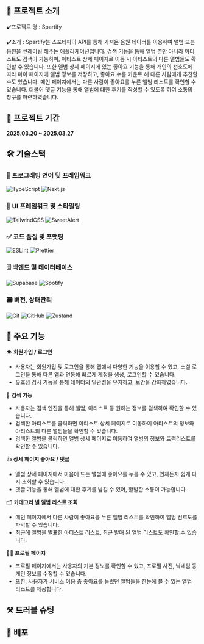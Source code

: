## 📢 프로젝트 소개

✔️프로젝트 명 : Spartify

✔️소개 : Spartify는 스포티파이 API를 통해 가져온 음원 데이터를 이용하여 앨범 또는 음원을 큐레이팅 해주는 애플리케이션입니다. 검색 기능을 통해 앨범 뿐만 아니라 아티스트도 검색이 가능하며, 아티스트 상세 페이지로 이동 시 아티스트의 다른 앨범들도 확인할 수 있습니다. 또한 앨범 상세 페이지에 있는 좋아요 기능을 통해 개인의 선호도에 따라 마이 페이지에 앨범 정보를 저장하고, 좋아요 수를 카운트 해 다른 사람에게 추천할 수도 있습니다. 메인 페이지에서는 다른 사람이 좋아요를 누른 앨범 리스트를 확인할 수 있습니다. 더불어 댓글 기능을 통해 앨범에 대한 후기를 작성할 수 있도록 하여 소통의 창구를 마련하였습니다.

## 📅 프로젝트 기간

**2025.03.20 ~ 2025.03.27**

## 🛠 **기술스택**

### 📌 **프로그래밍 언어 및 프레임워크**

![TypeScript](https://img.shields.io/badge/TypeScript-%E2%9C%94-%233178c6.svg?style=for-the-badge&logo=typescript&logoColor=white)
![Next.js](https://img.shields.io/badge/Next.js-%23000000.svg?style=for-the-badge&logo=next.js&logoColor=white)

### 🎨 **UI 프레임워크 및 스타일링**

![TailwindCSS](https://img.shields.io/badge/tailwindcss-%2338B2AC.svg?style=for-the-badge&logo=tailwind-css&logoColor=white)
![SweetAlert](https://img.shields.io/badge/SweetAlert2-%E2%9C%94-%23ffb13b.svg?style=for-the-badge&logo=sweetalert2&logoColor=white)

### ✅ **코드 품질 및 포맷팅**

![ESLint](https://img.shields.io/badge/ESLint-4B3263?style=for-the-badge&logo=eslint&logoColor=white)
![Prettier](https://img.shields.io/badge/prettier-%23F7B93E.svg?style=for-the-badge&logo=prettier&logoColor=black)

### 🗄️ **백엔드 및 데이터베이스**

![Supabase](https://img.shields.io/badge/Supabase-3ECF8E?style=for-the-badge&logo=supabase&logoColor=white)
![Spotify](https://img.shields.io/badge/Spotify-%E2%9C%94-%231DB954.svg?style=for-the-badge&logo=spotify&logoColor=white)

### 🗃️ **버전, 상태관리**

![Git](https://img.shields.io/badge/git-%23F05033.svg?style=for-the-badge&logo=git&logoColor=white)
![GitHub](https://img.shields.io/badge/github-%23121011.svg?style=for-the-badge&logo=github&logoColor=white)
![Zustand](https://img.shields.io/badge/Zustand-%2320232a?style=for-the-badge&logo=zustand&logoColor=white)

## 🚀 주요 기능

👁️ **회원가입 / 로그인**

- 사용자는 회원가입 및 로그인을 통해 앱에서 다양한 기능을 이용할 수 있고, 소셜 로그인을 통해 다른 앱과 연동해 빠르게 계정을 생성, 로그인할 수 있습니다.
- 유효성 검사 기능을 통해 데이터의 일관성을 유지하고, 보안을 강화하였습니다.

📝 **검색 기능**

- 사용자는 검색 엔진을 통해 앨범, 아티스트 등 원하는 정보를 검색하여 확인할 수 있습니다.
- 검색한 아티스트를 클릭하면 아티스트 상세 페이지로 이동하여 아티스트의 정보와 아티스트의 다른 앨범들을 확인할 수 있습니다.
- 검색한 앨범을 클릭하면 앨범 상세 페이지로 이동하여 앨범의 정보와 트랙리스트를 확인할 수 있습니다.

👍 **상세 페이지 좋아요 / 댓글**

- 앨범 상세 페이지에서 마음에 드는 앨범에 좋아요를 누를 수 있고, 언제든지 쉽게 다시 조회할 수 있습니다.
- 댓글 기능을 통해 앨범에 대한 후기를 남길 수 있어, 활발한 소통이 가능합니다.

🗂️ **카테고리 별 앨범 리스트 조회**

- 메인 페이지에서 다른 사람이 좋아요를 누른 앨범 리스트를 확인하여 앨범 선호도를 파악할 수 있습니다.
- 최근에 앨범을 발표한 아티스트 리스트, 최근 발매 된 앨범 리스트도 확인할 수 있습니다.

👋🏻 **프로필 페이지**

- 프로필 페이지에서는 사용자의 기본 정보를 확인할 수 있고, 프로필 사진, 닉네임 등 개인 정보를 수정할 수 있습니다.
- 또한, 사용자가 서비스 이용 중 좋아요를 눌렀던 앨범들을 한눈에 볼 수 있는 앨범 리스트를 제공합니다.

## ⚒️ 트러블 슈팅

## 📁 배포
